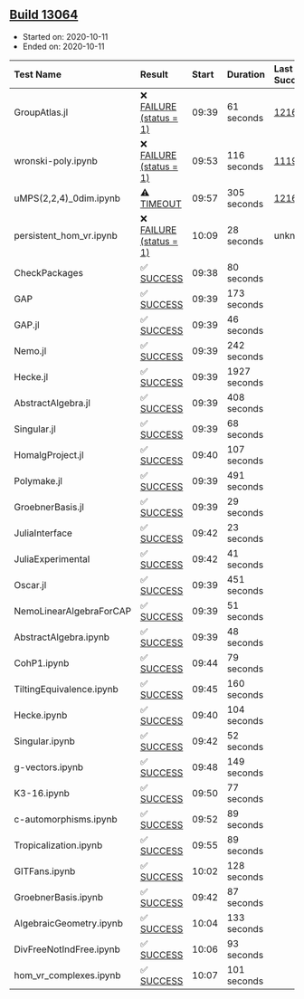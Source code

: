## [Build 13064](https://oscarci.mathematik.uni-kl.de/job/oscar/13064/)

* Started on: 2020-10-11
* Ended on: 2020-10-11

| Test Name    | Result | Start | Duration | Last Success | First Failure |
|:-------------|:-------|:------|:---------|:-------------|:--------------|
| GroupAtlas.jl | ❌ [FAILURE (status = 1)](https://oscarci.mathematik.uni-kl.de/job/oscar/13064/artifact/logs/build-13064/GroupAtlas.jl.log) | 09:39 | 61 seconds | [12167](https://oscarci.mathematik.uni-kl.de/job/oscar/12167/) | [12168](https://oscarci.mathematik.uni-kl.de/job/oscar/12168/) |
| wronski-poly.ipynb | ❌ [FAILURE (status = 1)](https://oscarci.mathematik.uni-kl.de/job/oscar/13064/artifact/logs/build-13064/wronski-poly.ipynb.log) | 09:53 | 116 seconds | [11192](https://oscarci.mathematik.uni-kl.de/job/oscar/11192/) | [11193](https://oscarci.mathematik.uni-kl.de/job/oscar/11193/) |
| uMPS(2,2,4)_0dim.ipynb | ⚠ [TIMEOUT](https://oscarci.mathematik.uni-kl.de/job/oscar/13064/artifact/logs/build-13064/uMPS-2-2-4-_0dim.ipynb.log) | 09:57 | 305 seconds | [12167](https://oscarci.mathematik.uni-kl.de/job/oscar/12167/) | [12168](https://oscarci.mathematik.uni-kl.de/job/oscar/12168/) |
| persistent_hom_vr.ipynb | ❌ [FAILURE (status = 1)](https://oscarci.mathematik.uni-kl.de/job/oscar/13064/artifact/logs/build-13064/persistent_hom_vr.ipynb.log) | 10:09 | 28 seconds | unknown | unknown |
| CheckPackages | ✅ [SUCCESS](https://oscarci.mathematik.uni-kl.de/job/oscar/13064/artifact/logs/build-13064/CheckPackages.log) | 09:38 | 80 seconds |  |  |
| GAP | ✅ [SUCCESS](https://oscarci.mathematik.uni-kl.de/job/oscar/13064/artifact/logs/build-13064/GAP.log) | 09:39 | 173 seconds |  |  |
| GAP.jl | ✅ [SUCCESS](https://oscarci.mathematik.uni-kl.de/job/oscar/13064/artifact/logs/build-13064/GAP.jl.log) | 09:39 | 46 seconds |  |  |
| Nemo.jl | ✅ [SUCCESS](https://oscarci.mathematik.uni-kl.de/job/oscar/13064/artifact/logs/build-13064/Nemo.jl.log) | 09:39 | 242 seconds |  |  |
| Hecke.jl | ✅ [SUCCESS](https://oscarci.mathematik.uni-kl.de/job/oscar/13064/artifact/logs/build-13064/Hecke.jl.log) | 09:39 | 1927 seconds |  |  |
| AbstractAlgebra.jl | ✅ [SUCCESS](https://oscarci.mathematik.uni-kl.de/job/oscar/13064/artifact/logs/build-13064/AbstractAlgebra.jl.log) | 09:39 | 408 seconds |  |  |
| Singular.jl | ✅ [SUCCESS](https://oscarci.mathematik.uni-kl.de/job/oscar/13064/artifact/logs/build-13064/Singular.jl.log) | 09:39 | 68 seconds |  |  |
| HomalgProject.jl | ✅ [SUCCESS](https://oscarci.mathematik.uni-kl.de/job/oscar/13064/artifact/logs/build-13064/HomalgProject.jl.log) | 09:40 | 107 seconds |  |  |
| Polymake.jl | ✅ [SUCCESS](https://oscarci.mathematik.uni-kl.de/job/oscar/13064/artifact/logs/build-13064/Polymake.jl.log) | 09:39 | 491 seconds |  |  |
| GroebnerBasis.jl | ✅ [SUCCESS](https://oscarci.mathematik.uni-kl.de/job/oscar/13064/artifact/logs/build-13064/GroebnerBasis.jl.log) | 09:39 | 29 seconds |  |  |
| JuliaInterface | ✅ [SUCCESS](https://oscarci.mathematik.uni-kl.de/job/oscar/13064/artifact/logs/build-13064/JuliaInterface.log) | 09:42 | 23 seconds |  |  |
| JuliaExperimental | ✅ [SUCCESS](https://oscarci.mathematik.uni-kl.de/job/oscar/13064/artifact/logs/build-13064/JuliaExperimental.log) | 09:42 | 41 seconds |  |  |
| Oscar.jl | ✅ [SUCCESS](https://oscarci.mathematik.uni-kl.de/job/oscar/13064/artifact/logs/build-13064/Oscar.jl.log) | 09:39 | 451 seconds |  |  |
| NemoLinearAlgebraForCAP | ✅ [SUCCESS](https://oscarci.mathematik.uni-kl.de/job/oscar/13064/artifact/logs/build-13064/NemoLinearAlgebraForCAP.log) | 09:39 | 51 seconds |  |  |
| AbstractAlgebra.ipynb | ✅ [SUCCESS](https://oscarci.mathematik.uni-kl.de/job/oscar/13064/artifact/logs/build-13064/AbstractAlgebra.ipynb.log) | 09:39 | 48 seconds |  |  |
| CohP1.ipynb | ✅ [SUCCESS](https://oscarci.mathematik.uni-kl.de/job/oscar/13064/artifact/logs/build-13064/CohP1.ipynb.log) | 09:44 | 79 seconds |  |  |
| TiltingEquivalence.ipynb | ✅ [SUCCESS](https://oscarci.mathematik.uni-kl.de/job/oscar/13064/artifact/logs/build-13064/TiltingEquivalence.ipynb.log) | 09:45 | 160 seconds |  |  |
| Hecke.ipynb | ✅ [SUCCESS](https://oscarci.mathematik.uni-kl.de/job/oscar/13064/artifact/logs/build-13064/Hecke.ipynb.log) | 09:40 | 104 seconds |  |  |
| Singular.ipynb | ✅ [SUCCESS](https://oscarci.mathematik.uni-kl.de/job/oscar/13064/artifact/logs/build-13064/Singular.ipynb.log) | 09:42 | 52 seconds |  |  |
| g-vectors.ipynb | ✅ [SUCCESS](https://oscarci.mathematik.uni-kl.de/job/oscar/13064/artifact/logs/build-13064/g-vectors.ipynb.log) | 09:48 | 149 seconds |  |  |
| K3-16.ipynb | ✅ [SUCCESS](https://oscarci.mathematik.uni-kl.de/job/oscar/13064/artifact/logs/build-13064/K3-16.ipynb.log) | 09:50 | 77 seconds |  |  |
| c-automorphisms.ipynb | ✅ [SUCCESS](https://oscarci.mathematik.uni-kl.de/job/oscar/13064/artifact/logs/build-13064/c-automorphisms.ipynb.log) | 09:52 | 89 seconds |  |  |
| Tropicalization.ipynb | ✅ [SUCCESS](https://oscarci.mathematik.uni-kl.de/job/oscar/13064/artifact/logs/build-13064/Tropicalization.ipynb.log) | 09:55 | 89 seconds |  |  |
| GITFans.ipynb | ✅ [SUCCESS](https://oscarci.mathematik.uni-kl.de/job/oscar/13064/artifact/logs/build-13064/GITFans.ipynb.log) | 10:02 | 128 seconds |  |  |
| GroebnerBasis.ipynb | ✅ [SUCCESS](https://oscarci.mathematik.uni-kl.de/job/oscar/13064/artifact/logs/build-13064/GroebnerBasis.ipynb.log) | 09:42 | 87 seconds |  |  |
| AlgebraicGeometry.ipynb | ✅ [SUCCESS](https://oscarci.mathematik.uni-kl.de/job/oscar/13064/artifact/logs/build-13064/AlgebraicGeometry.ipynb.log) | 10:04 | 133 seconds |  |  |
| DivFreeNotIndFree.ipynb | ✅ [SUCCESS](https://oscarci.mathematik.uni-kl.de/job/oscar/13064/artifact/logs/build-13064/DivFreeNotIndFree.ipynb.log) | 10:06 | 93 seconds |  |  |
| hom_vr_complexes.ipynb | ✅ [SUCCESS](https://oscarci.mathematik.uni-kl.de/job/oscar/13064/artifact/logs/build-13064/hom_vr_complexes.ipynb.log) | 10:07 | 101 seconds |  |  |
